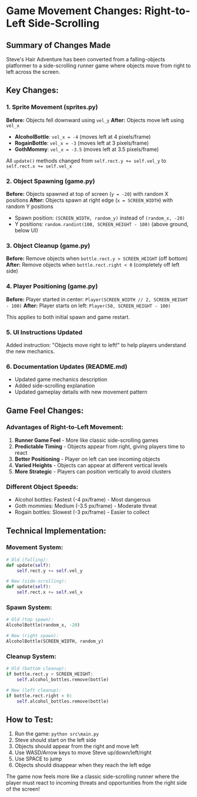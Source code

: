 # Game Movement Changes: Right-to-Left Side-Scrolling

## Summary of Changes Made

Steve's Hair Adventure has been converted from a falling-objects platformer to a side-scrolling runner game where objects move from right to left across the screen.

## Key Changes:

### 1. Sprite Movement (sprites.py)
**Before:** Objects fell downward using `vel_y`
**After:** Objects move left using `vel_x`

- **AlcoholBottle**: `vel_x = -4` (moves left at 4 pixels/frame)
- **RogainBottle**: `vel_x = -3` (moves left at 3 pixels/frame) 
- **GothMommy**: `vel_x = -3.5` (moves left at 3.5 pixels/frame)

All `update()` methods changed from `self.rect.y += self.vel_y` to `self.rect.x += self.vel_x`

### 2. Object Spawning (game.py)
**Before:** Objects spawned at top of screen (`y = -20`) with random X positions
**After:** Objects spawn at right edge (`x = SCREEN_WIDTH`) with random Y positions

- Spawn position: `(SCREEN_WIDTH, random_y)` instead of `(random_x, -20)`
- Y positions: `random.randint(100, SCREEN_HEIGHT - 100)` (above ground, below UI)

### 3. Object Cleanup (game.py)
**Before:** Remove objects when `bottle.rect.y > SCREEN_HEIGHT` (off bottom)
**After:** Remove objects when `bottle.rect.right < 0` (completely off left side)

### 4. Player Positioning (game.py)
**Before:** Player started in center: `Player(SCREEN_WIDTH // 2, SCREEN_HEIGHT - 100)`
**After:** Player starts on left: `Player(50, SCREEN_HEIGHT - 100)`

This applies to both initial spawn and game restart.

### 5. UI Instructions Updated
Added instruction: "Objects move right to left!" to help players understand the new mechanics.

### 6. Documentation Updates (README.md)
- Updated game mechanics description
- Added side-scrolling explanation
- Updated gameplay details with new movement pattern

## Game Feel Changes:

### Advantages of Right-to-Left Movement:
1. **Runner Game Feel** - More like classic side-scrolling games
2. **Predictable Timing** - Objects appear from right, giving players time to react
3. **Better Positioning** - Player on left can see incoming objects
4. **Varied Heights** - Objects can appear at different vertical levels
5. **More Strategic** - Players can position vertically to avoid clusters

### Different Object Speeds:
- Alcohol bottles: Fastest (-4 px/frame) - Most dangerous
- Goth mommies: Medium (-3.5 px/frame) - Moderate threat
- Rogain bottles: Slowest (-3 px/frame) - Easier to collect

## Technical Implementation:

### Movement System:
```python
# Old (falling):
def update(self):
    self.rect.y += self.vel_y

# New (side-scrolling):
def update(self):
    self.rect.x += self.vel_x
```

### Spawn System:
```python
# Old (top spawn):
AlcoholBottle(random_x, -20)

# New (right spawn):
AlcoholBottle(SCREEN_WIDTH, random_y)
```

### Cleanup System:
```python
# Old (bottom cleanup):
if bottle.rect.y > SCREEN_HEIGHT:
    self.alcohol_bottles.remove(bottle)

# New (left cleanup):
if bottle.rect.right < 0:
    self.alcohol_bottles.remove(bottle)
```

## How to Test:
1. Run the game: `python src\main.py`
2. Steve should start on the left side
3. Objects should appear from the right and move left
4. Use WASD/Arrow keys to move Steve up/down/left/right
5. Use SPACE to jump
6. Objects should disappear when they reach the left edge

The game now feels more like a classic side-scrolling runner where the player must react to incoming threats and opportunities from the right side of the screen!
